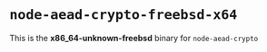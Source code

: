 # `node-aead-crypto-freebsd-x64`

This is the **x86_64-unknown-freebsd** binary for `node-aead-crypto`
